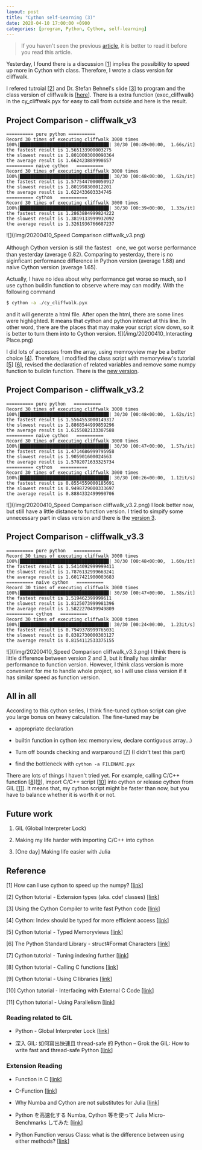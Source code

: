 ```yaml
---
layout: post
title: "Cython self-Learning (3)"
date: 2020-04-10 17:00:00 +0900
categories: [program, Python, Cython, self-learning]
---
```

> If you haven't seen the previous [article](https://champdbg.github.io/program/python/cython/self-learning/Cython-Self-Study2/), it is better to read it before you read this article.

Yesterday, I found there is a discussion [[1](https://stackoverflow.com/questions/49090448/how-can-i-use-cython-to-speed-up-the-numpy)] implies the possibility to speed up more in Cython with class. Therefore, I wrote a class version for cliffwalk.

I refered tutroial [[2](https://cython.readthedocs.io/en/latest/src/tutorial/cdef_classes.html)] and Dr. Stefan Behnel's slide [[3](http://www.behnel.de/cython200910/talk.html)] to program and the class version of cliffwalk is [[here](https://github.com/ChampDBG/PlayGround/tree/master/cython/cliffwalk_v3)]. There is a extra function (exec_cliffwalk) in the cy_cliffwalk.pyx for easy to call from outside and here is the result.

## Project Comparison - cliffwalk_v3
``` 
========== pure python ==========
Record 30 times of executing cliffwalk 3000 times
100%|█████████████████████████████████| 30/30 [00:49<00:00,  1.66s/it]
the fastest result is 1.565133900003275
the slowest result is 1.8010003000090364
the average result is 1.662423889998657
========== naive cython   ==========
Record 30 times of executing cliffwalk 3000 times
100%|█████████████████████████████████| 30/30 [00:48<00:00,  1.62s/it]
the fastest result is 1.5775447000050917
the slowest result is 1.801998300012201
the average result is 1.622433603334745
========== cython   ==========
Record 30 times of executing cliffwalk 3000 times
100%|█████████████████████████████████| 30/30 [00:39<00:00,  1.33s/it]
the fastest result is 1.2863884999824222
the slowest result is 1.3819133999932092
the average result is 1.3261936766687237
```
![](/img/20200410_Speed Comparison cliffwalk_v3.png)

Although Cython version is still the fastest　one, we got worse performance than yesterday (average 0.82). Comparing to yesterday, there is no siginficant performance difference in Python version (average 1.68) and naive Cython version (average 1.65).

Actually, I have no idea about why performance get worse so much, so I use cython buildin function to observe where may can modify. With the following command
```bash
$ cython -a ./cy_cliffwalk.pyx
```

and it will generate a html file. After open the html, there are some lines were highlighted. It means that cython and python interact at this line. In other word, there are the places that may make your script slow down, so it is better to turn them into to Cython version. 
![](/img/20200410_Interacting Place.png)

I did lots of accesses from the array, using memroyview may be a better choice [[4](https://stackoverflow.com/questions/50086564/cython-index-should-be-typed-for-more-efficient-access)]. Therefore, I modified the class script with memoryview's tutorial [[5](http://docs.cython.org/en/latest/src/userguide/memoryviews.html)] [[6](https://docs.python.org/3/library/struct.html#format-characters)], revised the declaration of related variables and remove some numpy function to buildin function. There is the [new version](https://github.com/ChampDBG/PlayGround/blob/master/cython/cliffwalk_v3/cy_cliffwalk_v2.pyx).

## Project Comparison - cliffwalk_v3.2
```
========== pure python   ==========
Record 30 times of executing cliffwalk 3000 times
100%|█████████████████████████████████| 30/30 [00:48<00:00,  1.62s/it]
the fastest result is 1.5564553000149317
the slowest result is 1.8868544999859296
the average result is 1.6155082133307588
========== naive cython   ==========
Record 30 times of executing cliffwalk 3000 times
100%|█████████████████████████████████| 30/30 [00:47<00:00,  1.57s/it]
the fastest result is 1.4714686999795958
the slowest result is 1.905901600024663
the average result is 1.5702071633325734
========== cython   ==========
Record 30 times of executing cliffwalk 3000 times
100%|█████████████████████████████████| 30/30 [00:26<00:00,  1.12it/s]
the fastest result is 0.8554559000185691
the slowest result is 0.9498729000333697
the average result is 0.8884332499990706
```
![](/img/20200410_Speed Comparison cliffwalk_v3.2.png)
I look better now, but still have a little distance to function version. I tried to simpify some unnecessary part in class version and there is the [version 3](https://github.com/ChampDBG/PlayGround/blob/master/cython/cliffwalk_v3/cy_cliffwalk_v3.pyx).

## Project Comparison - cliffwalk_v3.3
```
========== pure python   ==========
Record 30 times of executing cliffwalk 3000 times
100%|█████████████████████████████████| 30/30 [00:48<00:00,  1.60s/it]
the fastest result is 1.5414092999999411
the slowest result is 1.7876132999663241
the average result is 1.6017421900003683
========== naive cython   ==========
Record 30 times of executing cliffwalk 3000 times
100%|█████████████████████████████████| 30/30 [00:47<00:00,  1.58s/it]
the fastest result is 1.519462399999611
the slowest result is 1.8125073999981396
the average result is 1.5822270499949809
========== cython   ==========
Record 30 times of executing cliffwalk 3000 times
100%|█████████████████████████████████| 30/30 [00:24<00:00,  1.23it/s]
the fastest result is 0.7949378999765031
the slowest result is 0.8382730000303127
the average result is 0.8154112533375155
```
![](/img/20200410_Speed Comparison cliffwalk_v3.3.png)
I think there is little difference between version 2 and 3, but it finally has similar performance to function version. However, I think class version is more convenient for me to handle whole project, so I will use class version if it has similar speed as function version.

## All in all
According to this cython series, I think fine-tuned cython script can give you large bonus on heavy calculation. The fine-tuned may be
* appropriate declaration

* builtin function in cython (ex: memoryview, declare contiguous array...)

* Turn off bounds checking and warparound [[7](https://cython.readthedocs.io/en/latest/src/tutorial/numpy.html#tuning-indexing-further)] (I didn't test this part)

* find the bottleneck with ```cython -a FILENAME.pyx```

There are lots of things I haven't tried yet. For example, calling C/C++ function [[8](https://cython.readthedocs.io/en/latest/src/tutorial/external.html)][[9](https://cython.readthedocs.io/en/latest/src/tutorial/clibraries.html)], import C/C++ script [[10](https://cython.readthedocs.io/en/latest/src/userguide/external_C_code.html)] into cython or release cython from GIL [[11](https://cython.readthedocs.io/en/latest/src/userguide/parallelism.html)]. It means that, my cython script might be faster than now, but you have to balance whether it is worth it or not.

## Future work
1. GIL (Global Interpreter Lock)

2. Making my life harder with importing C/C++ into cython

3. [One day] Making life easier with Julia 

## Reference
[1] How can I use cython to speed up the numpy? [[link](https://stackoverflow.com/questions/49090448/how-can-i-use-cython-to-speed-up-the-numpy)]

[2] Cython tutorial - Extension types (aka. cdef classes) [[link](https://cython.readthedocs.io/en/latest/src/tutorial/cdef_classes.html)]

[3] Using the Cython Compiler to write fast Python code [[link](http://www.behnel.de/cython200910/talk.html)]

[4] Cython: Index should be typed for more efficient access [[link](https://stackoverflow.com/questions/50086564/cython-index-should-be-typed-for-more-efficient-access)]

[5] Cython tutorial - Typed Memoryviews [[link](http://docs.cython.org/en/latest/src/userguide/memoryviews.html)]

[6] The Python Standard Library - struct#Format Characters [[link](https://docs.python.org/3/library/struct.html#format-characters)]

[7] Cython tutorial - Tuning indexing further [[link](https://cython.readthedocs.io/en/latest/src/tutorial/numpy.html#tuning-indexing-further)]

[8] Cython tutorial - Calling C functions [[link](https://cython.readthedocs.io/en/latest/src/tutorial/external.html)]

[9] Cython tutorial - Using C libraries [[link](https://cython.readthedocs.io/en/latest/src/tutorial/clibraries.html)]

[10] Cython tutorial - Interfacing with External C Code [[link](https://cython.readthedocs.io/en/latest/src/userguide/external_C_code.html)]

[11] Cython tutorial - Using Parallelism [[link](https://cython.readthedocs.io/en/latest/src/userguide/parallelism.html)]

### Reading related to GIL
* Python - Global Interpreter Lock [[link](https://wiki.python.org/moin/GlobalInterpreterLock)]

* 深入 GIL: 如何寫出快速且 thread-safe 的 Python – Grok the GIL: How to write fast and thread-safe Python [[link](https://blog.louie.lu/2017/05/19/%E6%B7%B1%E5%85%A5-gil-%E5%A6%82%E4%BD%95%E5%AF%AB%E5%87%BA%E5%BF%AB%E9%80%9F%E4%B8%94-thread-safe-%E7%9A%84-python-grok-the-gil-how-to-write-fast-and-thread-safe-python/)]

### Extension Reading
* Function in C [[link](https://www.geeksforgeeks.org/functions-in-c/)]

* C-Function [[link](https://fresh2refresh.com/c-programming/c-function/)]

* Why Numba and Cython are not substitutes for Julia [[link](http://www.stochasticlifestyle.com/why-numba-and-cython-are-not-substitutes-for-julia/)]

* Python を高速化する Numba, Cython 等を使って Julia Micro-Benchmarks してみた [[link](https://qiita.com/yniji/items/b7acffa02f03a94882e5)]

* Python Function versus Class: what is the difference between using either methods? [[link](https://www.quora.com/Python-Function-versus-Class-what-is-the-difference-between-using-either-methods)]